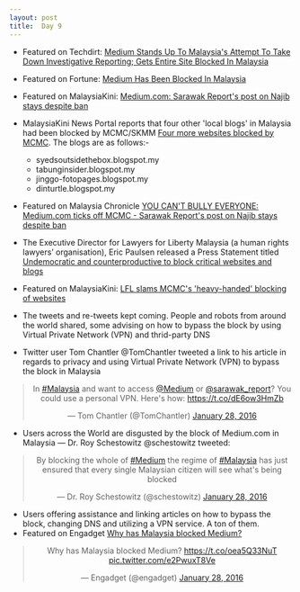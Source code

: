 ```yaml
---
layout: post
title:  Day 9
---
```


- Featured on Techdirt: <a href="https://www.techdirt.com/articles/20160127/06323233440/medium-stands-up-to-malaysias-attempt-to-take-down-investigative-reporting-gets-entire-site-blocked-malaysia.shtml" target="_blank">Medium Stands Up To Malaysia's Attempt To Take Down Investigative Reporting; Gets Entire Site Blocked In Malaysia</a>
- Featured on Fortune: <a href="http://fortune.com/2016/01/27/medium-malaysia-block/?utm_campaign=Contact+SNS+For+More+Referrer&utm_medium=twitter&utm_source=snsanalytics" target="_blank">Medium Has Been Blocked In Malaysia</a>
- Featured on MalaysiaKini: <a href="https://www.malaysiakini.com/news/328522" target="_blank">Medium.com: Sarawak Report's post on Najib stays despite ban</a>
- MalaysiaKini News Portal reports that four other 'local blogs' in Malaysia had been blocked by MCMC/SKMM <a href="https://www.malaysiakini.com/news/328530" target="_blank">Four more websites blocked by MCMC</a>. The blogs are as follows:-
	- syedsoutsidethebox.blogspot.my
	- tabunginsider.blogspot.my
	- jinggo-fotopages.blogspot.my
	- dinturtle.blogspot.my
					
- Featured on Malaysia Chronicle <a href="http://www.malaysia-chronicle.com/index.php?option=com_k2&view=item&id=610291:you-cant-bully-everyone-mediumcom-ticks-off-mcmc-sarawak-reports-post-on-najib-stays-despite-ban&Itemid=2" target="_blank">YOU CAN'T BULLY EVERYONE: Medium.com ticks off MCMC - Sarawak Report's post on Najib stays despite ban</a>
- The Executive Director for Lawyers for Liberty Malaysia (a human rights lawyers’ organisation), Eric Paulsen released a Press Statement titled <a href="http://www.lawyersforliberty.org/lfl-undemocratic-and-counterproductive-to-block-critical-websites-and-blogs/" target="_blank">Undemocratic and counterproductive to block critical websites and blogs</a>
- Featured on MalaysiaKini: <a href="https://www.malaysiakini.com/news/328615" target="_blank">LFL slams MCMC's 'heavy-handed' blocking of websites</a>
- The tweets and re-tweets kept coming. People and robots from around the world shared, some advising on how to bypass the block by using Virtual Private Network (VPN) and thrid-party DNS 
- Twitter user Tom Chantler ‏@TomChantler tweeted a link to his article in regards to privacy and using Virtual Private Network (VPN) to bypass the block in Malaysia

<center>
<blockquote class="twitter-tweet" lang="en"><p lang="en" dir="ltr">In <a href="https://twitter.com/hashtag/Malaysia?src=hash">#Malaysia</a> and want to access <a href="https://twitter.com/Medium">@Medium</a> or <a href="https://twitter.com/sarawak_report">@sarawak_report</a>? You could use a personal VPN. Here&#39;s how: <a href="https://t.co/dE6ow3HmZb">https://t.co/dE6ow3HmZb</a></p>&mdash; Tom Chantler (@TomChantler) <a href="https://twitter.com/TomChantler/status/692629369794203648">January 28, 2016</a></blockquote>
</center>

- Users across the World are disgusted by the block of Medium.com in Malaysia &mdash; Dr. Roy Schestowitz @schestowitz tweeted:

<center>
<blockquote class="twitter-tweet" lang="en"><p lang="en" dir="ltr">By blocking the whole of <a href="https://twitter.com/hashtag/Medium?src=hash">#Medium</a> the regime of <a href="https://twitter.com/hashtag/Malaysia?src=hash">#Malaysia</a> has just ensured that every single Malaysian citizen will see what&#39;s being blocked</p>&mdash; Dr. Roy Schestowitz (@schestowitz) <a href="https://twitter.com/schestowitz/status/692706967232593920">January 28, 2016</a></blockquote>
</center>

- Users offering assistance and linking articles on how to bypass the block, changing DNS and utilizing a VPN service. A ton of them.
- Featured on Engadget <a href="http://www.engadget.com/2016/01/28/malaysia-medium-block-explainer/" target="_blank">Why has Malaysia blocked Medium?</a>

<center>
<blockquote class="twitter-tweet" lang="en"><p lang="en" dir="ltr">Why has Malaysia blocked Medium? <a href="https://t.co/oea5Q33NuT">https://t.co/oea5Q33NuT</a> <a href="https://t.co/e2PwuxT8Ve">pic.twitter.com/e2PwuxT8Ve</a></p>&mdash; Engadget (@engadget) <a href="https://twitter.com/engadget/status/692735894969786368">January 28, 2016</a></blockquote>
</center>